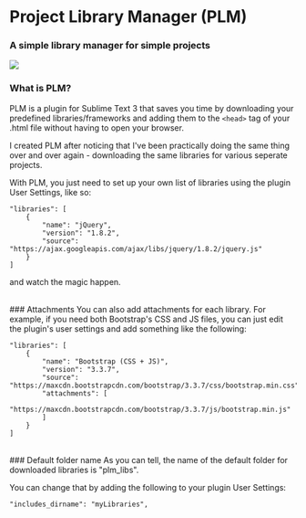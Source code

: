 # Project Library Manager (PLM)
### A simple library manager for simple projects


![](http://talko.ren/stuff/plm.gif?)


### What is PLM?
PLM is a plugin for Sublime Text 3 that saves you time by downloading your predefined libraries/frameworks and adding them to the ```<head>``` tag of your .html file without having to open your browser.


I created PLM after noticing that I've been practically doing the same thing over and over again - downloading the same libraries for various seperate projects.

With PLM, you just need to set up your own list of libraries using the plugin User Settings, like so:
```
"libraries": [
    {
        "name": "jQuery",
        "version": "1.8.2",
        "source": "https://ajax.googleapis.com/ajax/libs/jquery/1.8.2/jquery.js"
    }
]
```

and watch the magic happen.

<br>
### Attachments
You can also add attachments for each library. For example, if you need both Bootstrap's CSS and JS files, you can just edit the plugin's user settings and add something like the following:

```
"libraries": [
    {
        "name": "Bootstrap (CSS + JS)",
        "version": "3.3.7",
        "source": "https://maxcdn.bootstrapcdn.com/bootstrap/3.3.7/css/bootstrap.min.css",
        "attachments": [
            "https://maxcdn.bootstrapcdn.com/bootstrap/3.3.7/js/bootstrap.min.js"
        ]
    }
]
```

<br>
### Default folder name
As you can tell, the name of the default folder for downloaded libraries is "plm_libs". 

You can change that by adding the following to your plugin User Settings:
```
"includes_dirname": "myLibraries",
```